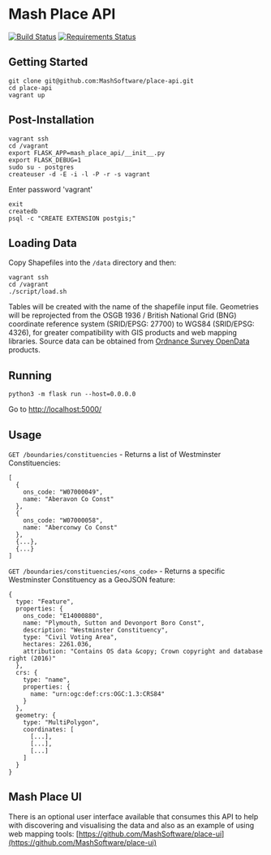 # Mash Place API
[![Build Status](https://travis-ci.org/MashSoftware/place-api.svg?branch=develop)](https://travis-ci.org/MashSoftware/place-api)
[![Requirements Status](https://requires.io/github/MashSoftware/place-api/requirements.svg?branch=master)](https://requires.io/github/MashSoftware/place-api/requirements/?branch=master)

## Getting Started

```
git clone git@github.com:MashSoftware/place-api.git
cd place-api
vagrant up
```

## Post-Installation

```
vagrant ssh
cd /vagrant
export FLASK_APP=mash_place_api/__init__.py
export FLASK_DEBUG=1
sudo su - postgres
createuser -d -E -i -l -P -r -s vagrant
```

Enter password 'vagrant'

```
exit
createdb
psql -c "CREATE EXTENSION postgis;"
```

## Loading Data

Copy Shapefiles into the `/data` directory and then:

```
vagrant ssh
cd /vagrant
./script/load.sh
```

Tables will be created with the name of the shapefile input file. Geometries will be reprojected from the OSGB 1936 / British National Grid (BNG) coordinate reference system (SRID/EPSG: 27700) to WGS84 (SRID/EPSG: 4326), for greater compatibility with GIS products and web mapping libraries. Source data can be obtained from [Ordnance Survey OpenData](https://www.ordnancesurvey.co.uk/business-and-government/products/opendata-products-grid.html) products.

## Running

```
python3 -m flask run --host=0.0.0.0
```
Go to [http://localhost:5000/](http://localhost:5000/)

## Usage

`GET /boundaries/constituencies` - Returns a list of Westminster Constituencies:

```
[
  {
    ons_code: "W07000049",
    name: "Aberavon Co Const"
  },
  {
    ons_code: "W07000058",
    name: "Aberconwy Co Const"
  },
  {...},
  {...}
]
```

`GET /boundaries/constituencies/<ons_code>` - Returns a specific Westminster Constituency as a GeoJSON feature:

```
{
  type: "Feature",
  properties: {
    ons_code: "E14000880",
    name: "Plymouth, Sutton and Devonport Boro Const",
    description: "Westminster Constituency",
    type: "Civil Voting Area",
    hectares: 2261.036,
    attribution: "Contains OS data &copy; Crown copyright and database right (2016)"
  },
  crs: {
    type: "name",
    properties: {
      name: "urn:ogc:def:crs:OGC:1.3:CRS84"
    }
  },
  geometry: {
    type: "MultiPolygon",
    coordinates: [
      [...],
      [...],
      [...]
    ]
  }
}
```

## Mash Place UI
There is an optional user interface available that consumes this API to help with discovering and visualising the data and also as an example of using web mapping tools: [https://github.com/MashSoftware/place-ui](https://github.com/MashSoftware/place-ui)
